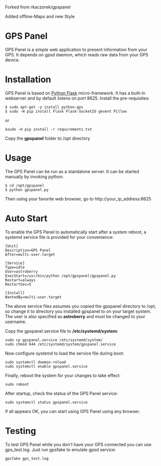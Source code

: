 Forked from rkaczorek/gpspanel

Added offline-Maps and new Style

# GPS Panel

GPS Panel is a simple web application to present information from your GPS. It depends on gpsd daemon, which reads raw data from your GPS device.


# Installation

GPS Panel is based on [Python Flask](http://flask.pocoo.org/) micro-framework. It has a built-in webserver and by default listens on port 8625. Install the pre-requisites:

```
$ sudo apt-get -y install python-gps
$ sudo -H pip install Flask Flask-SocketIO gevent Pillow
```

or

```
$sudo -H pip install -r requirements.txt 
```

Copy the **gpspanel** folder to /opt directory

# Usage

The GPS Panel can be run as a standalone server. It can be started manually by invoking python:

```
$ cd /opt/gpspanel
$ python gpspanel.py
```

Then using your favorite web browser, go to http://your_ip_address:8625

# Auto Start

To enable the GPS Panel to automatically start after a system reboot, a systemd service file is provided for your convenience:

```
[Unit]
Description=GPS Panel
After=multi-user.target

[Service]
Type=idle
User=astroberry
ExecStart=/usr/bin/python /opt/gpspanel/gpspanel.py
Restart=always
RestartSec=5

[Install]
WantedBy=multi-user.target
```

The above service files assumes you copied the gpspanel directory to /opt, so change it to directory you installed gpspanel to on your target system. The user is also specified as **astroberry** and must be changed to your username.

Copy the gpspanel.service file to **/etc/systemd/system**:

```
sudo cp gpspanel.service /etc/systemd/system/
sudo chmod 644 /etc/systemd/system/gpspanel.service
```

Now configure systemd to load the service file during boot:

```
sudo systemctl daemon-reload
sudo systemctl enable gpspanel.service
```

Finally, reboot the system for your changes to take effect:

```
sudo reboot
```

After startup, check the status of the GPS Panel service:

```
sudo systemctl status gpspanel.service
```

If all appears OK, you can start using GPS Panel using any browser.

# Testing

To test GPS Panel while you don't have your GPS connected you can use gps_test.log. Just run gpsfake to emulate gpsd service:

```
gpsfake gps_test.log
```
